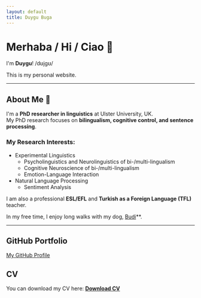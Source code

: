 ```yaml
---
layout: default
title: Duygu Buga
---
```


# Merhaba / Hi / Ciao 👋  
I'm **Duygu**! /dʊjɡʊ/  

This is my personal website.

---

## About Me 🐾 
I'm a **PhD researcher in linguistics** at Ulster University, UK.  
My PhD research focuses on **bilingualism, cognitive control, and sentence processing**.  
### My Research Interests: 
- Experimental Linguistics
  - Psycholinguistics and Neurolinguistics of bi-/multi-lingualism
  - Cognitive Neuroscience of bi-/multi-lingualism
  - Emotion-Language Interaction
- Natural Language Processing
  - Sentiment Analysis

I am also a professional **ESL/EFL** and **Turkish as a Foreign Language (TFL)** teacher.  

In my free time, I enjoy long walks with my dog, [Budi](budi.html)**.

---
## GitHub Portfolio
<a href="https://github.com/duygu-b" target="_blank">My GitHub Profile</a>
## CV
You can download my CV here: [**Download CV**](cv-dbuga.pdf)

